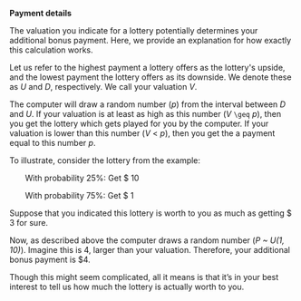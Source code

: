 **Payment details**

The valuation you indicate for a lottery potentially determines your additional bonus payment. Here, we provide an explanation for how exactly this calculation works.

Let us refer to the highest payment a lottery offers as the lottery's upside, and the lowest payment the lottery offers as its downside. We denote these as _U_ and _D_, respectively. We call your valuation _V_.

The computer will draw a random number (_p_) from the interval between _D_ and _U_. If your valuation is at least as high as this number (_V_ ```\geq``` _p_), then you get the lottery which gets played for you by the computer. If your valuation is lower than this number (_V_ < _p_), then you get the a payment equal to this number _p_.

To illustrate, consider the lottery from the example: 

&nbsp;&nbsp;&nbsp;&nbsp;&nbsp;&nbsp; With probability 25%: Get $ 10

&nbsp;&nbsp;&nbsp;&nbsp;&nbsp;&nbsp; With probability 75%: Get $  1

Suppose that you indicated this lottery is worth to you as much as getting $ 3 for sure.

Now, as described above the computer draws a random number (_P ~ U(1, 10)_). Imagine this is 4, larger than your valuation. Therefore, your additional bonus payment is $4.

Though this might seem complicated, all it means is that it’s in your best interest to tell us how much the lottery is actually worth to you.
